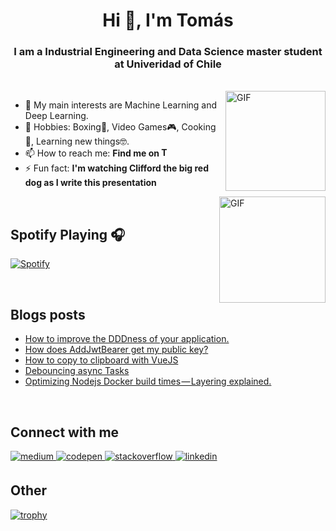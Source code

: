 <h1 align="center">Hi 👋, I'm Tomás</h1>
<h3 align="center">I am a Industrial Engineering and Data Science master student at Univeridad of Chile</h3>
</br>
<img align="right" alt="GIF" height="160px" src="https://media.giphy.com/media/du3J3cXyzhj75IOgvA/giphy.gif" />

- 📝 My main interests are Machine Learning and Deep Learning.
- 💬 Hobbies: Boxing🥊, Video Games🎮, Cooking🥦, Learning new things🤓.
- 📫 How to reach me: **Find me on [<img alt="Tomás | LinkedIn" height="15px" src="https://img.icons8.com/color/48/000000/linkedin.png"/>](https://www.linkedin.com/in/tomas-aguirre-margery/)**
- ⚡ Fun fact: **I'm watching Clifford the big red dog as I write this presentation**

<img align="right" alt="GIF" height="170px" src="https://media.giphy.com/media/J5B1Y8QZnzXXbLQIBu/giphy.gif" />

</br>

## Spotify Playing 🎧
[![Spotify](https://novatorem.visualbean.vercel.app/api/spotify)](https://open.spotify.com/user/tomasaguirremargery)

</br>

## Blogs posts
<!-- BLOG-POST-LIST:START -->
- [How to improve the DDDness of your application.](https://itnext.io/how-to-improve-the-dddness-of-your-application-3db2e0536ad7?source=rss-35f0ba80b9cd------2)
- [How does AddJwtBearer get my public key?](https://visualbean.medium.com/how-does-addjwtbearer-get-my-public-key-74513c3e77df?source=rss-35f0ba80b9cd------2)
- [How to copy to clipboard with VueJS](https://visualbean.medium.com/how-to-copy-to-clipboard-with-vuejs-a1b7ffb1170e?source=rss-35f0ba80b9cd------2)
- [Debouncing async Tasks](https://visualbean.medium.com/debouncing-async-tasks-74a588621339?source=rss-35f0ba80b9cd------2)
- [Optimizing Nodejs Docker build times — Layering explained.](https://visualbean.medium.com/optimizing-nodejs-docker-build-times-layering-explained-185d60a56e99?source=rss-35f0ba80b9cd------2)
<!-- BLOG-POST-LIST:END -->

</br>

## Connect with me  
<div align="left">
<a href="https://medium.com/@visualbean" target="_blank">
<img src=https://img.shields.io/badge/medium-%23292929.svg?&style=for-the-badge&logo=medium&logoColor=white alt=medium style="margin-bottom: 5px;" />
</a>
<a href="https://codepen.com/visualbean" target="_blank">
<img src=https://img.shields.io/badge/codepen-%23131417.svg?&style=for-the-badge&logo=codepen&logoColor=white alt=codepen style="margin-bottom: 5px;" />
</a>
<a href="https://stackoverflow.com/users/1841212" target="_blank">
<img src=https://img.shields.io/badge/stackoverflow-%23F28032.svg?&style=for-the-badge&logo=stackoverflow&logoColor=white alt=stackoverflow style="margin-bottom: 5px;" />
</a>
<a href="https://linkedin.com/in/alexcarlsen" target="_blank">
<img src=https://img.shields.io/badge/linkedin-%231E77B5.svg?&style=for-the-badge&logo=linkedin&logoColor=white alt=linkedin style="margin-bottom: 5px;" />
</a>  
</div>

## Other
[![trophy](https://github-profile-trophy.vercel.app/?username=visualbean&no-bg=true&theme=onedark&no-frame=true)](https://github.com/ryo-ma/github-profile-trophy)
